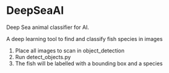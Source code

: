 # DeepSeaAI
Deep Sea animal classifier for AI.

A deep learning tool to find and classify fish species in images

1. Place all images to scan in object_detection
2. Run detect_objects.py
3. The fish will be labelled with a bounding box and a species
